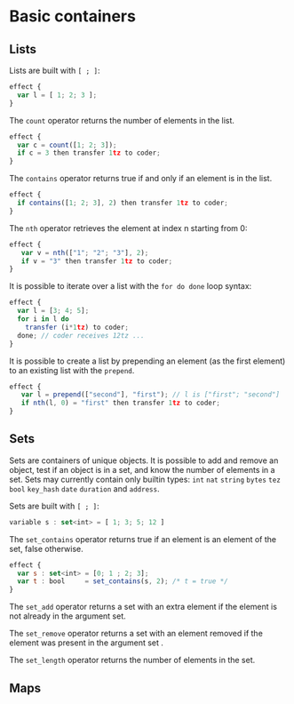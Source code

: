 # Basic containers

## Lists

Lists are built with `[ ; ]`:

```javascript
effect {
  var l = [ 1; 2; 3 ];
}
```

The `count` operator returns the number of elements in the list.

```javascript
effect {
  var c = count([1; 2; 3]);
  if c = 3 then transfer 1tz to coder;
}
```

The `contains` operator returns true if and only if an element is in the list.

```javascript
effect {
  if contains([1; 2; 3], 2) then transfer 1tz to coder; 
}
```

The `nth` operator retrieves the element at index n starting from 0:

```javascript
effect {
   var v = nth(["1"; "2"; "3"], 2);
   if v = "3" then transfer 1tz to coder;
}
```

It is possible to iterate over a list with the `for do done` loop syntax:

```javascript
effect {
  var l = [3; 4; 5];
  for i in l do
    transfer (i*1tz) to coder;
  done; // coder receives 12tz ...
} 
```

It is possible to create a list by prepending an element \(as the first element\) to an existing list with the `prepend`.

```javascript
effect {
   var l = prepend(["second"], "first"); // l is ["first"; "second"]
   if nth(l, 0) = "first" then transfer 1tz to coder;
}
```

## Sets

Sets are containers of unique objects. It is possible to add and remove an object, test if an object is in a set, and know the number of elements in a set. Sets may currently contain only builtin types: `int` `nat` `string` `bytes` `tez` `bool` `key_hash` `date` `duration` and `address`.

Sets are built with `[ ; ]`:

```javascript
variable s : set<int> = [ 1; 3; 5; 12 ] 
```

The `set_contains` operator returns true if an element is an element of the set, false otherwise.

```javascript
effect {
  var s : set<int> = [0; 1 ; 2; 3];
  var t : bool     = set_contains(s, 2); /* t = true */
}
```

The `set_add` operator returns a set with an extra element if the element is not already in the argument set.

The `set_remove` operator returns a set with an element removed if the element was present in the argument set .

The `set_length` operator returns the number of elements in the set.

## Maps

